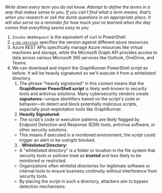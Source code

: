 *Write down every term you do not know. Attempt to define the terms in a way that makes sense to you. If you can’t find what a term means, that’s when you research or ask the dumb questions in an appropriate place. It will also serve as a reminder for how much you’ve learned when the day comes that everything seems easy to you*

1. `Invoke-WebRequest` is the equivalent of curl in PowerShell.
2. [`x-ms-version`](https://www.google.com/search?q=What+is+x-ms-version%3F&oq=What+is+x-ms-version%3F&gs_lcrp=EgZjaHJvbWUyBggAEEUYOTIICAEQABgWGB7SAQg0Mjg2ajBqN6gCALACAA&sourceid=chrome&ie=UTF-8) specifies the version against different azure resources.
3. Azure REST APIs specifically manage Azure resources like virtual machines and storage, while the Microsoft Graph API provides access to data across various Microsoft 365 services like Outlook, OneDrive, and Teams.
4. We can download and import the GraphRunner PowerShell script as before. It will be heavily signatured so we'll execute it from a whitelisted directory. 
	1. The phrase "heavily signatured" in this context means that the **GraphRunner PowerShell script** is likely well-known to security tools and antivirus solutions. Many cybersecurity vendors create **signatures**—unique identifiers based on the script's code or behavior—to detect and block potentially malicious scripts, especially post-exploitation tools like GraphRunner.
	2. **Heavily Signatured:**
    - The script's code or execution patterns are likely flagged by Endpoint Detection and Response (EDR) tools, antivirus software, or other security solutions.
    - This means if executed in a monitored environment, the script could trigger an alert or be outright blocked.
	3. . **Whitelisted Directory:**
    - A "whitelisted directory" is a folder or location in the file system that security tools or policies treat as **trusted** and less likely to be monitored or restricted.
    - Organizations often whitelist directories for legitimate software or internal tools to ensure business continuity without interference from security tools.
    - By placing the script in such a directory, attackers aim to bypass detection mechanisms.